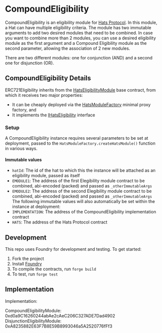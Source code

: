 # CompoundEligibility

CompoundEligibility is an eligibility module for [Hats Protocol](https://github.com/hats-protocol/hats-protocol). In this module, a Hat can have multiple eligibility criteria. The module has two immutable arguments to add two desired modules that need to be combined. In case you want to combine more than 2 modules, you can use a desired eligibility module as the first argument and a Compound Eligibility module as the second parameter, allowing the association of 2 new modules.

There are two different modules: one for conjunction (AND) and a second one for disjunction (OR).

## CompoundEligibility Details

ERC721Eligibility inherits from the
[HatsEligibilityModule](https://github.com/Hats-Protocol/hats-module#hatseligibilitymodule) base contract, from which it
receives two major properties:

- It can be cheaply deployed via the [HatsModuleFactory](https://github.com/Hats-Protocol/hats-module#hatsmodulefactory)
  minimal proxy factory, and
- It implements the
  [IHatsEligibility](https://github.com/Hats-Protocol/hats-protocol/blob/main/src/Interfaces/IHatsEligibility.sol)
  interface

### Setup

A CompoundEligibility instance requires several parameters to be set at deployment, passed to the
`HatsModuleFactory.createHatsModule()` function in various ways.

#### Immutable values

- `hatId`: The id of the hat to which this the instance will be attached as an eligibility module, passed as itself
- `EMODULE1`: The address of the first Elegibility module contract to be combined, abi-encoded (packed) and passed as `_otherImmutableArgs`
- `EMODULE2`: The address of the second Elegibility module contract to be combined, abi-encoded (packed) and passed as `_otherImmutableArgs`
The following immutable values will also automatically be set within the instance at deployment:
- `IMPLEMENTATION`: The address of the CompoundEligibility implementation contract
- `HATS`: The address of the Hats Protocol contract

## Development

This repo uses Foundry for development and testing. To get started:

1. Fork the project
2. Install [Foundry](https://book.getfoundry.sh/getting-started/installation)
3. To compile the contracts, run `forge build`
4. To test, run `forge test`

## Implementation

Implementation:

CompoundEligibilityModule: 0xd0a9C16260244abAe2cAeC206C327ADE7Dad4902
DisjunctionEligibilityModule: 0xA8235882E63F7B8E59B8993046a5A2520776fFf3